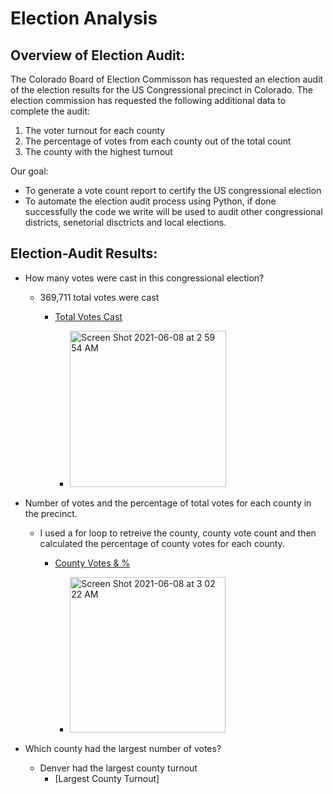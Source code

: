 # Election Analysis
## Overview of Election Audit:
The Colorado Board of Election Commisson has requested an election audit of the election results for the US Congressional precinct in Colorado. The election commission has requested the following additional data to complete the audit:
  1) The voter turnout for each county
  2) The percentage of votes from each county out of the total count
  3) The county with the highest turnout

Our goal: 
  - To generate a vote count report to certify the US congressional election
  - To automate the election audit process using Python, if done successfully the code we write will be used to audit other congressional districts, senetorial disctricts and local elections. 

## Election-Audit Results:
   - How many votes were cast in this congressional election?
      - 369,711 total votes were cast
        - [Total Votes Cast](https://github.com/KristinaCastro/Election_Analysis/blob/main/total_votes.png)
    
          -  <img width="250" alt="Screen Shot 2021-06-08 at 2 59 54 AM" src="https://user-images.githubusercontent.com/81998045/121138376-9da28e80-c805-11eb-9739-4fefaeaa351a.png">

  - Number of votes and the percentage of total votes for each county in the precinct. 
    - I used a for loop to retreive the county, county vote count and then calculated the percentage of county votes for each county.
      - [County Votes & %](https://github.com/KristinaCastro/Election_Analysis/blob/main/county-votes_py.png) 
     
        -  <img width="249" alt="Screen Shot 2021-06-08 at 3 02 22 AM" src="https://user-images.githubusercontent.com/81998045/121138695-f40fcd00-c805-11eb-8082-3d7268c7fe4b.png">
   
  -  Which county had the largest number of votes?     
     - Denver had the largest county turnout
        - [Largest County Turnout]


      
  
  

